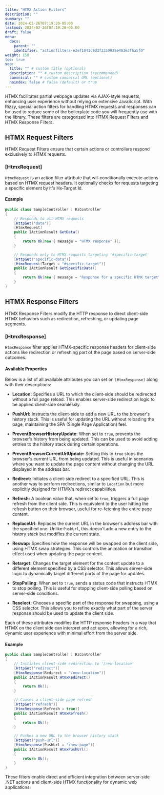 ```yaml
---
title: "HTMX Action Filters"
description: ""
summary: ""
date: 2024-02-26T07:19:20-05:00
lastmod: 2024-02-26T07:19:20-05:00
draft: false
menu:
  docs:
    parent: ""
    identifier: "actionfilters-e2ef1041c8d3f2359929e403e3fba5f0"
weight: 150
toc: true
seo:
  title: "" # custom title (optional)
  description: "" # custom description (recommended)
  canonical: "" # custom canonical URL (optional)
  noindex: false # false (default) or true
---
```


HTMX facilitates partial webpage updates via AJAX-style requests, enhancing user experience without relying on extensive JavaScript. With Rizzy, special action filters for handling HTMX requests and responses can be used to reduce some of the boilerplate code you will frequently use with the library. These filters are categorized into HTMX Request Filters and HTMX Response Filters.

## HTMX Request Filters

HTMX Request Filters ensure that certain actions or controllers respond exclusively to HTMX requests.

### [HtmxRequest]

`HtmxRequest` is an action filter attribute that will conditionally execute actions based on HTMX request headers. It optionally checks for requests targeting a specific element by it's Hx-Target Id.

#### Example

```csharp
public class SampleController : RzController
{
    // Responds to all HTMX requests
    [HttpGet("data")]
    [HtmxRequest]
    public IActionResult GetData()
    {
        return Ok(new { message = "HTMX response" });
    }

    // Responds only to HTMX requests targeting '#specific-target'
    [HttpGet("specific-data")]
    [HtmxRequest(Target = "#specific-target")]
    public IActionResult GetSpecificData()
    {
        return Ok(new { message = "Response for a specific HTMX target" });
    }
}
```

## HTMX Response Filters

HTMX Response Filters modify the HTTP response to direct client-side HTMX behaviors such as redirection, refreshing, or updating page segments. 

### [HtmxResponse]

`HtmxResponse` filter applies HTMX-specific response headers for client-side actions like redirection or refreshing part of the page based on server-side outcomes.

#### Available Properties

Below is a list of all available attributes you can set on `[HtmxResponse]` along with their descriptions:

- **Location:** Specifies a URL to which the client-side should be redirected without a full page reload. This enables server-side redirection logic to be applied client-side seamlessly.

- **PushUrl:** Instructs the client-side to add a new URL to the browser's history stack. This is useful for updating the URL without reloading the page, maintaining the SPA (Single Page Application) feel.

- **PreventBrowserHistoryUpdate:** When set to `true`, prevents the browser's history from being updated. This can be used to avoid adding entries to the history stack during certain operations.

- **PreventBrowserCurrentUrlUpdate:** Setting this to `true` stops the browser's current URL from being updated. This is useful in scenarios where you want to update the page content without changing the URL displayed in the address bar.

- **Redirect:** Initiates a client-side redirect to a specified URL. This is another way to perform redirections, similar to `Location` but more explicitly designed for HTMX's redirect capabilities.

- **Refresh:** A boolean value that, when set to `true`, triggers a full page refresh from the client side. This is equivalent to the user hitting the refresh button on their browser, useful for re-fetching the entire page content.

- **ReplaceUrl:** Replaces the current URL in the browser's address bar with the specified one. Unlike `PushUrl`, this doesn't add a new entry to the history stack but modifies the current state.

- **Reswap:** Specifies how the response will be swapped on the client side, using HTMX swap strategies. This controls the animation or transition effect used when updating the page content.

- **Retarget:** Changes the target element for the content update to a different element specified by a CSS selector. This allows server-side logic to dynamically target different parts of the page for updates.

- **StopPolling:** When set to `true`, sends a status code that instructs HTMX to stop polling. This is useful for stopping client-side polling based on server-side conditions.

- **Reselect:** Chooses a specific part of the response for swapping, using a CSS selector. This allows you to refine exactly what part of the server response should be used to update the client side.

Each of these attributes modifies the HTTP response headers in a way that HTMX on the client side can interpret and act upon, allowing for a rich, dynamic user experience with minimal effort from the server side.

#### Example

```csharp {title="SampleController.cs"}
public class SampleController : RzController
{
    // Initiates client-side redirection to '/new-location'
    [HttpGet("redirect")]
    [HtmxResponse(Redirect = "/new-location")]
    public IActionResult HtmxRedirect()
    {
        return Ok();
    }

    // Causes a client-side page refresh
    [HttpGet("refresh")]
    [HtmxResponse(Refresh = true)]
    public IActionResult HtmxRefresh()
    {
        return Ok();
    }

    // Pushes a new URL to the browser history stack
    [HttpGet("push-url")]
    [HtmxResponse(PushUrl = "/new-page")]
    public IActionResult HtmxPushUrl()
    {
        return Ok();
    }
}
```

These filters enable direct and efficient integration between server-side .NET actions and client-side HTMX functionality for dynamic web applications.